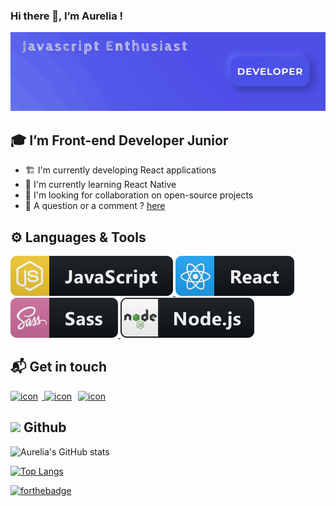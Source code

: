 ### Hi there 👋, I’m Aurelia !

![Cover](https://github.com/aureliasegarra/aureliasegarra/blob/main/img/cover.png)

## :mortar_board: I’m Front-end Developer Junior

* :building_construction: I'm currently developing React applications
* :seedling: I'm currently learning React Native
* :handshake: I'm looking for collaboration on open-source projects
* :speech_balloon: A question or a comment ? <a href="mailto:av.segarra@gmail.com">here</a>

## :gear: Languages & Tools 
<p align="left">
  <a href="#">
    <img src="https://raw.githubusercontent.com/MikeCodesDotNET/ColoredBadges/4a38660afb7be89a6032218589b4454a1285c7f8/svg/dev/languages/js.svg" alt="example badge" style="vertical-align:top margin:6px 4px">
</a> 
 <a href="#">
    <img src="https://raw.githubusercontent.com/MikeCodesDotNET/ColoredBadges/4a38660afb7be89a6032218589b4454a1285c7f8/svg/dev/frameworks/react.svg" alt="example badge" style="vertical-align:top margin:6px 4px">
</a> 
 
  <a href="#">
    <img src="https://raw.githubusercontent.com/MikeCodesDotNET/ColoredBadges/4a38660afb7be89a6032218589b4454a1285c7f8/svg/dev/languages/sass.svg" alt="example badge" style="vertical-align:top margin:6px 4px">
</a> 

 <a href="#">
    <img src="https://raw.githubusercontent.com/MikeCodesDotNET/ColoredBadges/4a38660afb7be89a6032218589b4454a1285c7f8/svg/dev/frameworks/nodejs.svg" alt="example badge" style="vertical-align:top margin:6px 4px">
</a> 
 
</p>
 

## :mailbox_with_mail: Get in touch 

<p align="left">
 <a href="https://twitter.com/SegarraAurelia/" target="_blank" rel="noopener noreferrer"> <img src="https://img.icons8.com/fluent/25/000000/twitter.png" alt="icon" style="vertical-align:top; margin-right:6px"> </a>
 <a href="https://linkedin.com/in/aureliasegarra" target="_blank" rel="noopener noreferrer"> <img src="https://img.icons8.com/fluent/25/000000/linkedin.png" alt="icon" style="vertical-align:top; margin-right:6px"></a>
 <a href="mailto:av.segarra@gmail.com"> <img src="https://img.icons8.com/fluent/25/000000/gmail--v1.png" alt="icon" style="vertical-align:top; margin-right:6px"></a>
</p>


## <img src="https://img.icons8.com/fluent-systems-filled/24/000000/github-2.png"/> Github

![Aurelia's GitHub stats](https://github-readme-stats.vercel.app/api?username=aureliasegarra&theme=tokyonight)

[![Top Langs](https://github-readme-stats.vercel.app/api/top-langs/?username=aureliasegarra&theme=tokyonight&layout=compact)](https://github.com/aureliasegarra/github-readme-stats)




[![forthebadge](https://forthebadge.com/images/badges/built-with-love.svg)](https://forthebadge.com)












